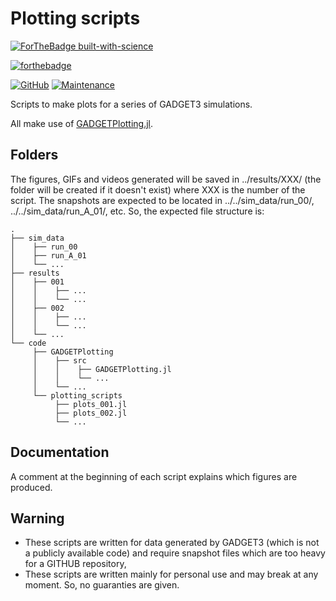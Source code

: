 # Plotting scripts

[![ForTheBadge built-with-science](http://ForTheBadge.com/images/badges/built-with-science.svg)](https://GitHub.com/Ezequiel92/) 

[![forthebadge](https://forthebadge.com/images/badges/made-with-julia.svg)](https://julialang.org)

[![GitHub](https://img.shields.io/github/license/Ezequiel92/plotting_scripts?style=flat-square)](https://github.com/Ezequiel92/plotting_scripts/blob/main/LICENSE) [![Maintenance](https://img.shields.io/maintenance/yes/2021?style=flat-square)](mailto:lozano.ez@gmail.com)

Scripts to make plots for a series of GADGET3 simulations. 

All make use of [GADGETPlotting.jl](https://github.com/Ezequiel92/GADGETPlotting). 

## Folders

The figures, GIFs and videos generated will be saved in ../results/XXX/ (the folder will be created if it doesn't exist) where XXX is the number of the script. The snapshots are expected to be located in ../../sim_data/run_00/, ../../sim_data/run_A_01/, etc. So, the expected file structure is:

    .
    ├── sim_data
    │    ├── run_00
    │    ├── run_A_01
    │    └── ...
    ├── results 
    │    ├── 001
    │    │    ├── ...
    │    │    └── ...
    │    ├── 002
    │    │    ├── ...
    │    │    └── ...
    │    └── ...
    └── code
         ├── GADGETPlotting 
         │    ├── src 
         │    │    ├── GADGETPlotting.jl   
         │    │    └── ...  
         │    └── ...
         └── plotting_scripts
              ├── plots_001.jl
              ├── plots_002.jl
              └── ...
         

## Documentation

A comment at the beginning of each script explains which figures are produced.

## Warning

- These scripts are written for data generated by GADGET3 (which is not a publicly available code) and require snapshot files which are too heavy for a GITHUB repository, 
- These scripts are written mainly for personal use and may break at any moment. So, no guaranties are given.

